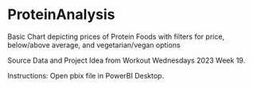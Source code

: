 # ProteinAnalysis
Basic Chart depicting prices of Protein Foods with filters for price, below/above average, and vegetarian/vegan options


Source Data and Project Idea from Workout Wednesdays 2023 Week 19. 


Instructions: Open pbix file in PowerBI Desktop.
